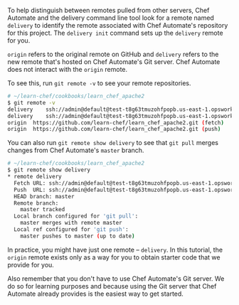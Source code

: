 To help distinguish between remotes pulled from other servers, Chef Automate and the delivery command line tool look for a remote named `delivery` to identify the remote associated with Chef Automate's repository for this project. The `delivery init` command sets up the `delivery` remote for you.

`origin` refers to the original remote on GitHub and `delivery` refers to the new remote that's hosted on Chef Automate's Git server. Chef Automate does not interact with the `origin` remote.

To see this, run `git remote -v` to see your remote repositories.

```bash
# ~/learn-chef/cookbooks/learn_chef_apache2
$ git remote -v
delivery	ssh://admin@default@test-t8g63tmuzohfpopb.us-east-1.opsworks-cm.io:8989/default/my-org/learn_chef_apache2 (fetch)
delivery	ssh://admin@default@test-t8g63tmuzohfpopb.us-east-1.opsworks-cm.io:8989/default/my-org/learn_chef_apache2 (push)
origin	https://github.com/learn-chef/learn_chef_apache2.git (fetch)
origin	https://github.com/learn-chef/learn_chef_apache2.git (push)
```

You can also run `git remote show delivery` to see that `git pull` merges changes from Chef Automate's `master` branch.

```bash
# ~/learn-chef/cookbooks/learn_chef_apache2
$ git remote show delivery
* remote delivery
  Fetch URL: ssh://admin@default@test-t8g63tmuzohfpopb.us-east-1.opsworks-cm.io:8989/default/my-org/learn_chef_apache2
  Push  URL: ssh://admin@default@test-t8g63tmuzohfpopb.us-east-1.opsworks-cm.io:8989/default/my-org/learn_chef_apache2
  HEAD branch: master
  Remote branch:
    master tracked
  Local branch configured for 'git pull':
    master merges with remote master
  Local ref configured for 'git push':
    master pushes to master (up to date)
```

In practice, you might have just one remote &ndash; `delivery`. In this tutorial, the `origin` remote exists only as a way for you to obtain starter code that we provide for you.

Also remember that you don't have to use Chef Automate's Git server. We do so for learning purposes and because using the Git server that Chef Automate already provides is the easiest way to get started.
